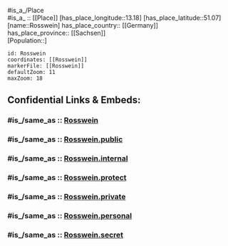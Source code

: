 ﻿---
confidential: public
isDeleted: false
location:
- 51.07
- 13.18
mapmarker: city
mapzoom:
- 7
- 12
SpocWebEntityId: 33816
tags:
- geo/City
type: City
---

#is_a_/Place  
#is_a_ :: [[Place]] 
[has_place_longitude::13.18] 
[has_place_latitude::51.07] 
[name::Rosswein] 
has_place_country:: [[Germany]]  
has_place_province:: [[Sachsen]]  
[Population::] 



```leaflet
id: Rosswein
coordinates: [[Rosswein]] 
markerFile: [[Rosswein]] 
defaultZoom: 11 
maxZoom: 18
```


## Confidential Links & Embeds: 

### #is_/same_as :: [Rosswein](/_Standards/Earth/Continent/Europe/Europe~Central/Germany/Germany~East/Sachsen/counties~Sachsen/Mittelsachsen/cities~Mittelsachsen/Roßwein/City/Rosswein.md) 

### #is_/same_as :: [Rosswein.public](/_public/Earth/Continent/Europe/Europe~Central/Germany/Germany~East/Sachsen/counties~Sachsen/Mittelsachsen/cities~Mittelsachsen/Roßwein/City/Rosswein.public.md) 

### #is_/same_as :: [Rosswein.internal](/_internal/Earth/Continent/Europe/Europe~Central/Germany/Germany~East/Sachsen/counties~Sachsen/Mittelsachsen/cities~Mittelsachsen/Roßwein/City/Rosswein.internal.md) 

### #is_/same_as :: [Rosswein.protect](/_protect/Earth/Continent/Europe/Europe~Central/Germany/Germany~East/Sachsen/counties~Sachsen/Mittelsachsen/cities~Mittelsachsen/Roßwein/City/Rosswein.protect.md) 

### #is_/same_as :: [Rosswein.private](/_private/Earth/Continent/Europe/Europe~Central/Germany/Germany~East/Sachsen/counties~Sachsen/Mittelsachsen/cities~Mittelsachsen/Roßwein/City/Rosswein.private.md) 

### #is_/same_as :: [Rosswein.personal](/_personal/Earth/Continent/Europe/Europe~Central/Germany/Germany~East/Sachsen/counties~Sachsen/Mittelsachsen/cities~Mittelsachsen/Roßwein/City/Rosswein.personal.md) 

### #is_/same_as :: [Rosswein.secret](/_secret/Earth/Continent/Europe/Europe~Central/Germany/Germany~East/Sachsen/counties~Sachsen/Mittelsachsen/cities~Mittelsachsen/Roßwein/City/Rosswein.secret.md)

